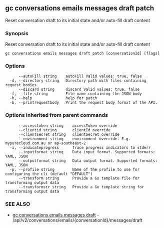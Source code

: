 ## gc conversations emails messages draft patch

Reset conversation draft to its initial state and/or auto-fill draft content

### Synopsis

Reset conversation draft to its initial state and/or auto-fill draft content

```
gc conversations emails messages draft patch [conversationId] [flags]
```

### Options

```
      --autoFill string    autoFill Valid values: true, false
  -d, --directory string   Directory path with files containing request bodies
      --discard string     discard Valid values: true, false
  -f, --file string        File name containing the JSON body
  -h, --help               help for patch
  -b, --printrequestbody   Print the request body format of the API.
```

### Options inherited from parent commands

```
      --accesstoken string    accessToken override
      --clientid string       clientId override
      --clientsecret string   clientSecret override
      --environment string    environment override. E.g. mypurecloud.com.au or ap-southeast-2
  -i, --indicateprogress      Trace progress indicators to stderr
      --inputformat string    Data input format. Supported formats: YAML, JSON
      --outputformat string   Data output format. Supported formats: YAML, JSON
  -p, --profile string        Name of the profile to use for configuring the cli (default "DEFAULT")
      --transform string      Provide a Go template file for transforming output data
      --transformstr string   Provide a Go template string for transforming output data
```

### SEE ALSO

* [gc conversations emails messages draft](gc_conversations_emails_messages_draft.html)	 - /api/v2/conversations/emails/{conversationId}/messages/draft


